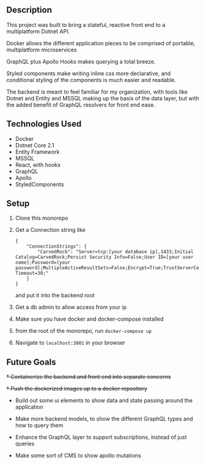 
## Description

This project was built to bring a stateful, reactive front end to a multiplatform Dotnet API.

Docker allows the different application pieces to be comprised of portable, multiplatform microservices

GraphQL plus Apollo Hooks makes querying a total breeze.

Styled components make writing inline css more declarative, and conditional styling of the components is much easier and readable.

The backend is meant to feel familiar for my organization, with tools like Dotnet and Entity and MSSQL making up the basis of the data layer, but with the added benefit of GraphQL resolvers for front end ease.

## Technologies Used

* Docker
* Dotnet Core 2.1
* Entity Framework
* MSSQL
* React, with hooks
* GraphQL
* Apollo
* StyledComponents

## Setup
1. Clone this monorepo
2. Get a Connection string like 
      ```
      {
          "ConnectionStrings": {
              "CarvedRock": "Server=tcp:[your database ip],1433;Initial Catalog=CarvedRock;Persist Security Info=False;User ID=[your user name];Password=[your password];MultipleActiveResultSets=False;Encrypt=True;TrustServerCertificate=False;Connection Timeout=30;"
          }
      }
      ```
      and put it into the backend root

3. Get a db admin to allow access from your ip
4. Make sure you have docker and docker-compose installed
5. from the root of the monorepo, run `docker-compose up`
6. Navigate to `localhost:3001` in your browser

## Future Goals

~~* Containerize the backend and front end into separate concerns~~

~~* Push the dockerized images up to a docker repository~~

* Build out some ui elements to show data and state passing around the application

* Make more backend models, to show the different GraphQL types and how to query them

* Enhance the GraphQL layer to support subscriptions, instead of just queries

* Make some sort of CMS to show apollo mutations